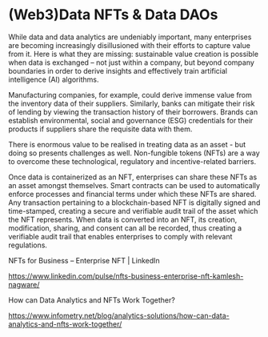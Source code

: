 # (Web3)Data NFTs & Data DAOs


While data and data analytics are undeniably important, many enterprises are becoming increasingly disillusioned with their efforts to capture value from it. Here is what they are missing: sustainable value creation is possible when data is exchanged – not just within a company, but beyond company boundaries in order to derive insights and effectively train artificial intelligence (AI) algorithms. 

Manufacturing companies, for example, could derive immense value from the inventory data of their suppliers. Similarly, banks can mitigate their risk of lending by viewing the transaction history of their borrowers. Brands can establish environmental, social and governance (ESG) credentials for their products if suppliers share the requisite data with them.

There is enormous value to be realised in treating data as an asset - but doing so presents challenges as well. Non-fungible tokens (NFTs) are a way to overcome these technological, regulatory and incentive-related barriers.

Once data is containerized as an NFT, enterprises can share these NFTs as an asset amongst themselves. Smart contracts can be used to automatically enforce processes and financial terms under which these NFTs are shared. Any transaction pertaining to a blockchain-based NFT is digitally signed and time-stamped, creating a secure and verifiable audit trail of the asset which the NFT represents. When data is converted into an NFT, its creation, modification, sharing, and consent can all be recorded, thus creating a verifiable audit trail that enables enterprises to comply with relevant regulations.

NFTs for Business – Enterprise NFT | LinkedIn

https://www.linkedin.com/pulse/nfts-business-enterprise-nft-kamlesh-nagware/

How can Data Analytics and NFTs Work Together?

https://www.infometry.net/blog/analytics-solutions/how-can-data-analytics-and-nfts-work-together/